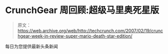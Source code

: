 # CrunchGear 周回顾:超级马里奥死星版

> 原文：<https://web.archive.org/web/http://techcrunch.com/2007/02/19/crunchgear-week-in-review-super-mario-death-star-edition/>

每日为您提供最新头条新闻